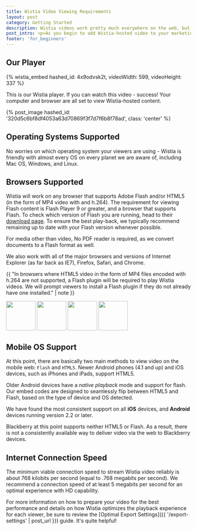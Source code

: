 ```yaml
---
title: Wistia Video Viewing Requirements
layout: post
category: Getting Started
description: Wistia videos work pretty much everywhere on the web, but if you want to double check this is the right place to look!
post_intro: <p>As you begin to add Wistia-hosted video to your marketing materials, you might wonder, "What does someone need to watch Wistia videos?"  No worries, we've got you covered.</p>
footer: 'for_beginners'
---
```


## Our Player

{% wistia_embed hashed_id: 4x9odvsk2t, videoWidth: 599, videoHeight: 337 %}

This is our Wistia player. If you can watch this video - success! Your computer
and browser are all set to view Wistia-hosted content.

{% post_image hashed_id: '320d5c6bf8df4053a63d70869f3f7d7f6b8f78ad', class: 'center' %}

## Operating Systems Supported

No worries on which operating system your viewers are using - Wistia is
friendly with almost every OS on every planet we are aware of, including
Mac OS, Windows, and Linux.

## Browsers Supported

Wistia will work on any browser that supports Adobe Flash and/or HTML5 (in the form of MP4 video with and h.264).
The requirement for viewing Flash content is Flash Player 9 or greater, and a browser that supports Flash.
To check which version of Flash you are running, head to their
[download page](http://www.adobe.com/support/flash/downloads.html).
To ensure the best play-back, we typically recommend remaining up to date with
your Flash version whenever possible.

For media other than video, No PDF reader is required, as we convert documents
to a Flash format as well.

We also work with all of the major browsers and versions of Internet Explorer
(as far back as IE7), Firefox, Safari, and Chrome.

{{ "In browsers where HTML5 video in the form of MP4 files encoded with h.264 are not supported, a Flash plugin will be required to play Wistia videos. We will prompt viewers to install a Flash plugin if they do not already have one installed." | note }}

<div class='browser_images'>
  <img src='https://raw.github.com/alrra/browser-logos/master/internet-explorer/internet-explorer_128x128.png' width="80px" />
  <img src='https://raw.github.com/paulirish/browser-logos/master/safari/safari_128x128.png' width="80px" />
  <img src='https://raw.github.com/paulirish/browser-logos/master/firefox/firefox_128x128.png' width="80px" />
  <img src='https://raw.github.com/paulirish/browser-logos/master/chrome/chrome_128x128.png' width="80px" />
</div>

## Mobile OS Support

At this point, there are basically two main methods to view video on the mobile
web: `Flash` and `HTML5`. Newer Android phones (4.1 and up) and iOS devices,
such as iPhones and iPads, support HTML5.

Older Android devices have a *native playback* mode and support for flash.
Our embed codes are designed to seamlessly flip between HTML5 and Flash,
based on the type of device and OS detected.

We have found the most consistent support on all **iOS** devices, and
**Android** devices running version 2.2 or later.

Blackberry at this point supports neither HTML5 or Flash. As a result, there
is not a consistently available way to deliver video via the web to Blackberry
devices.

## Internet Connection Speed

The minimum viable connection speed to stream Wistia video reliably is about 768 kilobits per second (equal to .768 megabits per second). We recommend a connection speed of at least 5 megabits per second for an optimal experience with HD capability.

For more information on how to prepare your video for the best performance and details on how Wistia optimizes the playback experience for each viewer, be sure to review the [Optimal Export Settings]({{ '/export-settings' | post_url }}) guide. It's quite helpful!

